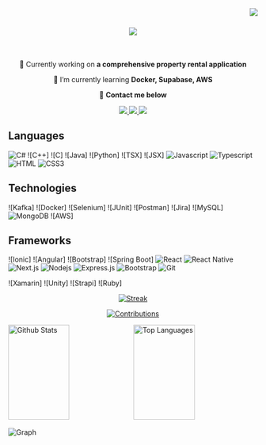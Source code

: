 <img align="right" src="https://visitor-badge.laobi.icu/badge?page_id=RonanWaldronSoftware.RonanWaldronSoftware" />

<h1 align="center">
    <img src="https://readme-typing-svg.herokuapp.com/?font=Righteous&size=35&center=true&vCenter=true&width=500&height=70&duration=4000&lines=Hello!+👋;+I'm+Ronan+Waldron!;" />
</h1>

</br>

<div align="center">
 
 🔭 Currently working on **a comprehensive property rental application**
 
 🌱 I’m currently learning **Docker, Supabase, AWS**

💬 **Contact me below**



 </div>

<div align="center"> 
  <a href="mailto:ronanwaldronsoftware@gmail.com">
    <img src="https://img.shields.io/badge/Gmail-333333?style=for-the-badge&logo=gmail&logoColor=red" />
  </a>
  <a href="https://www.linkedin.com/in/ronanwaldronsoftware/" target="_blank">
    <img src="https://img.shields.io/badge/LinkedIn-0077B5?style=for-the-badge&logo=linkedin&logoColor=white" target="_blank" />
  </a>
  <a href="https://salesp07.github.io" target="_blank">
     <img src="https://img.shields.io/badge/Portfolio-FF5722?style=for-the-badge&logo=todoist&logoColor=white" target="_blank" /> <!-- sqlite, safari, google-chrome are other good icon options -->
  </a>
</div>

## Languages
![C#](https://img.shields.io/badge/C%23-239120?style=for-the-badge&labelColor=black&logo=c-sharp&logoColor=239120)
![C++]
![C]
![Java]
![Python]
![TSX]
![JSX]
![Javascript](https://img.shields.io/badge/Javascript-F0DB4F?style=for-the-badge&labelColor=black&logo=javascript&logoColor=F0DB4F)
![Typescript](https://img.shields.io/badge/Typescript-007acc?style=for-the-badge&labelColor=black&logo=typescript&logoColor=007acc)
![HTML](https://img.shields.io/badge/HTML5-E34F26?style=for-the-badge&logo=html5&logoColor=white)
![CSS3](https://img.shields.io/badge/CSS3-1572B6?style=for-the-badge&logo=css3&logoColor=white)

## Technologies
![Kafka]
![Docker]
![Selenium]
![JUnit]
![Postman]
![Jira]
![MySQL]
![MongoDB](https://img.shields.io/badge/MongoDB-4EA94B?style=for-the-badge&logo=mongodb&logoColor=white)
![AWS]


## Frameworks
![Ionic]
![Angular]
![Bootstrap]
![Spring Boot]
![React](https://img.shields.io/badge/-React-61DBFB?style=for-the-badge&labelColor=black&logo=react&logoColor=61DBFB)
![React Native](https://img.shields.io/badge/React_Native-20232A?style=for-the-badge&logo=react&logoColor=61DAFB)
![Next.js](https://img.shields.io/badge/next.js-000000?style=for-the-badge&logo=nextdotjs&logoColor=white)
![Nodejs](https://img.shields.io/badge/Nodejs-3C873A?style=for-the-badge&labelColor=black&logo=node.js&logoColor=3C873A)
![Express.js](https://img.shields.io/badge/Express.js-000000?style=for-the-badge&logo=express&logoColor=white)
![Bootstrap](https://img.shields.io/badge/Bootstrap-563D7C?style=for-the-badge&logo=bootstrap&logoColor=white)
![Git](https://img.shields.io/badge/Git-F05032?style=for-the-badge&logo=git&logoColor=white)


![Xamarin]
![Unity]
![Strapi]
![Ruby]



<p align="center">
  <a href="https://github.com/ronanwaldronsoftware">
    <img src="https://github-readme-streak-stats.herokuapp.com/?user=ronanwaldronsoftware&theme=radical&border=7F3FBF&background=0D1117" alt="Streak"/>
  </a>
</p>

<p align="center">
  <a href="https://github.com/ronanwaldronsoftware">
    <img src="https://github-profile-summary-cards.vercel.app/api/cards/profile-details?username=ronanwaldronsoftware&theme=radical" alt="Contributions"/>
  </a>
</p>

<a> 
    <a href="https://github.com/ronanwaldronsoftware"><img alt="Github Stats" src="https://denvercoder1-github-readme-stats.vercel.app/api?username=ronanwaldronsoftware&show_icons=true&count_private=true&theme=react&border_color=7F3FBF&bg_color=0D1117&title_color=F85D7F&icon_color=F8D866" height="192px" width="49.5%"/></a>
  <a href="https://github.com/ronanwaldronsoftware"><img alt="Top Languages" src="https://denvercoder1-github-readme-stats.vercel.app/api/top-langs/?username=ronanwaldronsoftware&langs_count=8&layout=compact&theme=react&border_color=7F3FBF&bg_color=0D1117&title_color=F85D7F&icon_color=F8D866" height="192px" width="49.5%"/></a>
  <br/>
</a>


![Graph](https://github-readme-activity-graph.vercel.app/graph?username=ronanwaldronsoftware&custom_title=GitHub%20Activity%20Graph&bg_color=0D1117&color=7F3FBF&line=7F3FBF&point=7F3FBF&area_color=FFFFFF&title_color=FFFFFF&area=true)




<!--
- <img src="https://raw.githubusercontent.com/devicons/devicon/master/icons/csharp/csharp-original.svg" alt="C#" width="20" height="20"> C#
- <img src="https://raw.githubusercontent.com/devicons/devicon/master/icons/cplusplus/cplusplus-original.svg" alt="C++" width="20" height="20"> C++
<span><img src="https://raw.githubusercontent.com/devicons/devicon/master/icons/c/c-original.svg" alt="C" width="20" height="20"> C</span>
<span><img src="https://raw.githubusercontent.com/devicons/devicon/master/icons/java/java-original.svg" alt="Java" width="20" height="20"> Java</span>
<span><img src="https://raw.githubusercontent.com/devicons/devicon/master/icons/python/python-original.svg" alt="Python" width="20" height="20"> Python</span>
<span><img src="https://raw.githubusercontent.com/devicons/devicon/master/icons/html5/html5-original.svg" alt="HTML" width="20" height="20"> HTML</span>
<span><img src="https://raw.githubusercontent.com/devicons/devicon/master/icons/css3/css3-original.svg" alt="CSS" width="20" height="20"> CSS</span>
<span><img src="https://raw.githubusercontent.com/devicons/devicon/master/icons/javascript/javascript-original.svg" alt="JavaScript" width="20" height="20"> JavaScript</span>
<span><img src="https://raw.githubusercontent.com/devicons/devicon/master/icons/typescript/typescript-original.svg" alt="TypeScript" width="20" height="20"> TypeScript</span>
<span><img src="https://raw.githubusercontent.com/devicons/devicon/master/icons/typescript/typescript-original.svg" alt="TSX" width="20" height="20"> TSX</span>
<span><img src="https://raw.githubusercontent.com/devicons/devicon/master/icons/react/react-original.svg" alt="JSX" width="20" height="20"> JSX</span>

[![Top Langs](https://github-readme-stats.vercel.app/api/top-langs/?username=RonanWaldronSoftware&layout=compact)](https://github.com/anuraghazra/github-readme-stats)


## Technologies
<span><img src="https://raw.githubusercontent.com/devicons/devicon/master/icons/kafka/kafka-original-wordmark.svg" alt="Kafka" width="20" height="20"> Kafka</span>
<span><img src="https://raw.githubusercontent.com/devicons/devicon/master/icons/docker/docker-original.svg" alt="Docker" width="20" height="20"> Docker</span>
<span><img src="https://raw.githubusercontent.com/devicons/devicon/master/icons/amazonwebservices/amazonwebservices-original-wordmark.svg" alt="AWS" width="20" height="20"> AWS</span>
<span><img src="https://raw.githubusercontent.com/devicons/devicon/master/icons/selenium/selenium-original.svg" alt="Selenium" width="20" height="20"> Selenium</span>
<span><img src="https://raw.githubusercontent.com/devicons/devicon/master/icons/junit/junit-original.svg" alt="JUnit" width="20" height="20"> JUnit</span>
<span><img src="https://raw.githubusercontent.com/devicons/devicon/master/icons/postman/postman-original.svg" alt="Postman" width="20" height="20"> Postman</span>
<span><img src="https://raw.githubusercontent.com/devicons/devicon/master/icons/jira/jira-original-wordmark.svg" alt="Jira" width="20" height="20"> Jira</span>
<span><img src="https://raw.githubusercontent.com/devicons/devicon/master/icons/mysql/mysql-original-wordmark.svg" alt="MySQL" width="20" height="20"> MySQL</span>
<span><img src="https://raw.githubusercontent.com/devicons/devicon/master/icons/mongodb/mongodb-original-wordmark.svg" alt="MongoDB" width="20" height="20"> MongoDB</span>

## Frameworks
<span><img src="https://raw.githubusercontent.com/devicons/devicon/master/icons/ionic/ionic-original.svg" alt="Ionic" width="20" height="20"> Ionic</span>
<span><img src="https://raw.githubusercontent.com/devicons/devicon/master/icons/angularjs/angularjs-original.svg" alt="Angular" width="20" height="20"> Angular</span>
<span><img src="https://raw.githubusercontent.com/devicons/devicon/master/icons/react/react-original.svg" alt="React" width="20" height="20"> React</span>
<span><img src="https://raw.githubusercontent.com/devicons/devicon/master/icons/bootstrap/bootstrap-original.svg" alt="Bootstrap" width="20" height="20"> Bootstrap</span>
<span><img src="https://raw.githubusercontent.com/devicons/devicon/master/icons/spring/spring-original.svg" alt="SpringBoot" width="20" height="20"> SpringBoot</span>
  
-->

<!--
**RonanWaldronSoftware/RonanWaldronSoftware** is a ✨ _special_ ✨ repository because its `README.md` (this file) appears on your GitHub profile.

Here are some ideas to get you started:

- 🔭 I’m currently working on ...
- 🌱 I’m currently learning ...
- 👯 I’m looking to collaborate on ...
- 🤔 I’m looking for help with ...
- 💬 Ask me about ...
- 📫 How to reach me: ...
- 😄 Pronouns: ...
- ⚡ Fun fact: ...
-->
